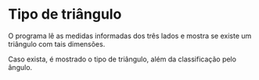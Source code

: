 # Tipo de triângulo

O programa lê as medidas informadas dos três lados e mostra se existe um triângulo com tais dimensões.

Caso exista, é mostrado o tipo de triângulo, além da classificação pelo ângulo.
